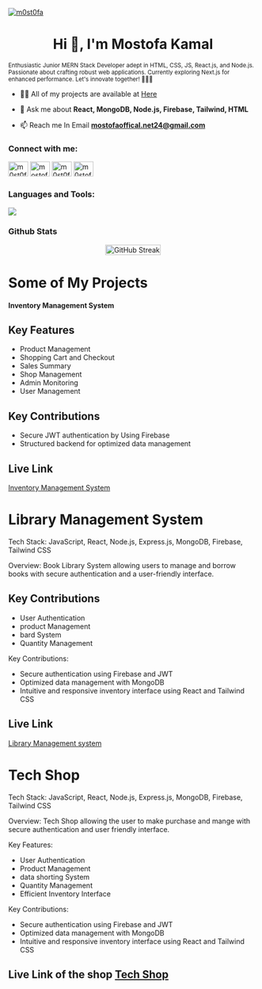 <p> <a href=""><img src="https://camo.githubusercontent.com/c1dcb74cc1c1835b1d716f5051499a2814c683c806b15f04b0eba492863703e9/68747470733a2f2f63646e2e6472696262626c652e636f6d2f75736572732f3733303730332f73637265656e73686f74732f363538313234332f6176656e746f2e676966" alt="m0st0fa" /></a> </p>
<h1 style="text-align: center;">Hi 👋, I'm Mostofa Kamal</h1>
<p><small>
Enthusiastic Junior MERN Stack Developer adept in HTML, CSS, JS, React.js, and Node.js. Passionate about crafting robust web applications. Currently exploring Next.js for enhanced performance. Let's innovate together! 🚀💡✨

</small></p>
 - 👨‍💻 All of my projects are available at [Here](https://github.com/m0st0fa)

- 💬 Ask me about **React, MongoDB, Node.js, Firebase, Tailwind, HTML**

- 📫 Reach me In Email **mostofaoffical.net24@gmail.com** 

<h3 style="text-align: left;">Connect with me:</h3>
<p style="text-align: left;">
  <a href="https://twitter.com/m0st0fa24" target="blank"><img src="https://raw.githubusercontent.com/rahuldkjain/github-profile-readme-generator/master/src/images/icons/Social/twitter.svg" alt="m0st0fa24" height="30" width="40" /></a>
  <a href="https://linkedin.com/in/mostofa-kamal-70a462209" target="blank"><img src="https://raw.githubusercontent.com/rahuldkjain/github-profile-readme-generator/master/src/images/icons/Social/linked-in-alt.svg" alt="mostofa-kamal-70a462209" height="30" width="40" /></a>
  <a href="https://fb.com/m0st0fakamal" target="blank"><img src="https://raw.githubusercontent.com/rahuldkjain/github-profile-readme-generator/master/src/images/icons/Social/facebook.svg" alt="m0st0fakamal" height="30" width="40" /></a>
  <a href="https://instagram.com/m0stofa_kamal" target="blank"><img src="https://raw.githubusercontent.com/rahuldkjain/github-profile-readme-generator/master/src/images/icons/Social/instagram.svg" alt="m0stofa_kamal" height="30" width="40" /></a>
</p>

<h3 style="text-align: left;">Languages and Tools:</h3>
<p style="text-center">
  <a href="https://skillicons.dev">
    <img src="https://skillicons.dev/icons?i=html,css,figma,firebase,js,mongodb,netlify,nextjs,nodejs,tailwind,vscode,react," />
  </a>
</p>
<h3 style="text-align: left;">Github Stats</h3>
<div style="width: 100%; display: flex; justify-content: center;">
  <a href="https://git.io/streak-stats">
    <img src="https://github-readme-streak-stats.herokuapp.com/?user=m0st0fa&" alt="GitHub Streak" style="width: 100%;" />
  </a>
</div>
<!-- Projects is here -->
<h1 style="text-align: left">Some of My Projects</h1>

<h4>Inventory Management System </h4>

## Key Features
- Product Management
- Shopping Cart and Checkout
- Sales Summary
- Shop Management
- Admin Monitoring
- User Management

## Key Contributions
- Secure JWT authentication by Using Firebase
- Structured backend for optimized data management

## Live Link
[Inventory Management System](https://final-assigment-c6eeb.web.app)

<!-- library projects -->
<h1>Library Management System</h1>

Tech Stack: JavaScript, React, Node.js, Express.js, MongoDB, Firebase, Tailwind CSS

Overview: Book Library System allowing users to manage and borrow books with secure authentication and a user-friendly interface.

## Key Contributions

- User Authentication
- product Management
- bard System
- Quantity Management


Key Contributions:

- Secure authentication using Firebase and JWT
- Optimized data management with MongoDB
- Intuitive and responsive inventory interface using React and Tailwind CSS

## Live Link
[Library Management system](https://final-assigment-c6eeb.web.app)
<h1>Tech Shop</h1>
Tech Stack: JavaScript, React, Node.js, Express.js, MongoDB, Firebase, Tailwind CSS

Overview: Tech Shop allowing the user to make purchase and mange with secure authentication and user friendly interface.

Key Features:

- User Authentication
- Product Management
- data shorting System
- Quantity Management
- Efficient Inventory Interface

Key Contributions:

- Secure authentication using Firebase and JWT
- Optimized data management with MongoDB
- Intuitive and responsive inventory interface using React and Tailwind CSS

## Live Link of the shop [Tech Shop](https://brand-tech-shop.web.app/)



